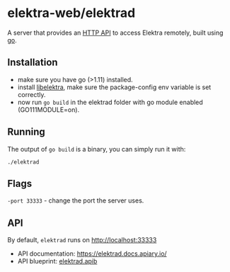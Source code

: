 # elektra-web/elektrad

A server that provides an [HTTP API](http://docs.elektrad.apiary.io) to access
Elektra remotely, built using [go](https://golang.org).

## Installation

- make sure you have go (>1.11) installed.
- install [libelektra](https://libelektra.org/), make sure the package-config env variable is set correctly.
- now run `go build` in the elektrad folder with go module enabled (GO111MODULE=on).

## Running

The output of `go build` is a binary, you can simply run it with:

```
./elektrad
```

## Flags

`-port 33333` - change the port the server uses.

## API

By default, `elektrad` runs on [http://localhost:33333](http://localhost:33333)

- API documentation: https://elektrad.docs.apiary.io/
- API blueprint: [elektrad.apib](https://master.libelektra.org/doc/api_blueprints/elektrad.apib)
